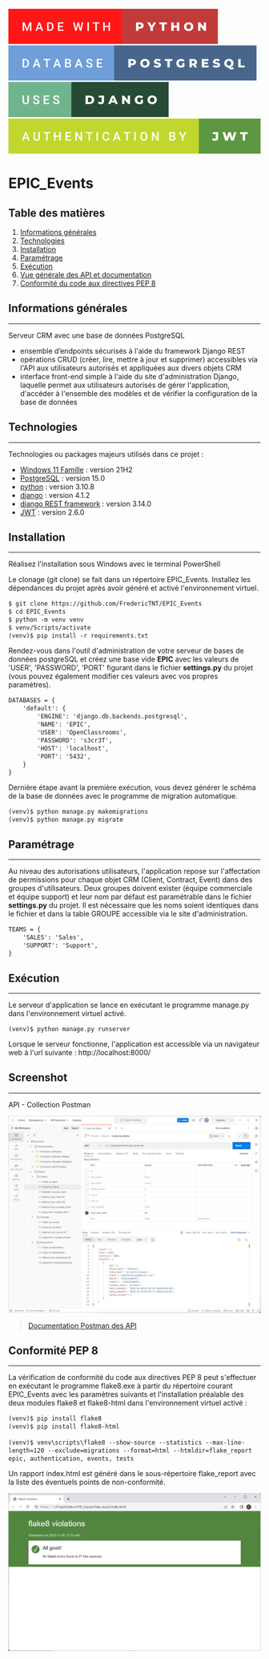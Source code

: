 [![PYTHON](static/badge/made-with-python.svg)](https://docs.python.org/fr/3.10/)
[![SQL](static/badge/database-postgresql.svg)](https://www.postgresql.org/docs/15/index.html)
[![DJANGO](static/badge/uses-django.svg)](https://docs.djangoproject.com/fr/4.1/)
[![JWT](static/badge/authentication-by-jwt.svg)](https://pyjwt.readthedocs.io/en/2.6.0/)

# EPIC_Events

## Table des matières
1. [Informations générales](#Informations-générales)
2. [Technologies](#Technologies)
3. [Installation](#Installation)
4. [Paramétrage](#Paramétrage)
5. [Exécution](#Exécution)
6. [Vue générale des API et documentation](#Screenshot)
7. [Conformité du code aux directives PEP 8](#Conformité-PEP-8)

## Informations générales
***
Serveur CRM avec une base de données PostgreSQL
- ensemble d’endpoints sécurisés à l'aide du framework Django REST
- opérations CRUD (créer, lire, mettre à jour et supprimer) accessibles via l'API aux utilisateurs autorisés et 
appliquées aux divers objets CRM
- interface front-end simple à l'aide du site d'administration Django, laquelle permet aux utilisateurs autorisés
de gérer l'application, d'accéder à l'ensemble des modèles et de vérifier la configuration de la base de données

## Technologies
***
Technologies ou packages majeurs utilisés dans ce projet :
* [Windows 11 Famille](https://learn.microsoft.com/fr-fr/windows/whats-new/windows-11-overview) : version 21H2 
* [PostgreSQL](https://www.postgresql.org/docs/15/index.html) : version 15.0
* [python](https://docs.python.org/fr/3.10/) : version 3.10.8
* [django](https://docs.djangoproject.com/fr/4.1/) : version 4.1.2
* [django REST framework](https://www.django-rest-framework.org/) : version 3.14.0
* [JWT](https://pyjwt.readthedocs.io/en/2.6.0/) : version 2.6.0

## Installation
***
Réalisez l'installation sous Windows avec le terminal PowerShell 

Le clonage (git clone) se fait dans un répertoire EPIC_Events. Installez les dépendances du projet après 
avoir généré et activé l'environnement virtuel.
```
$ git clone https://github.com/FredericTNT/EPIC_Events
$ cd EPIC_Events
$ python -m venv venv
$ venv/Scripts/activate
(venv)$ pip install -r requirements.txt
```
Rendez-vous dans l'outil d'administration de votre serveur de bases de données postgreSQL et créez une base vide
**EPIC** avec les valeurs de 'USER', 'PASSWORD', 'PORT' figurant dans le fichier **settings.py** du projet
(vous pouvez également modifier ces valeurs avec vos propres paramètres).
```
DATABASES = {
    'default': {
        'ENGINE': 'django.db.backends.postgresql',
        'NAME': 'EPIC',
        'USER': 'OpenClassrooms',
        'PASSWORD': 's3cr3T',
        'HOST': 'localhost',
        'PORT': '5432',
    }
}
```
Dernière étape avant la première exécution, vous devez générer le schéma de la base de données avec le programme
de migration automatique.
```
(venv)$ python manage.py makemigrations
(venv)$ python manage.py migrate
```

## Paramétrage
***
Au niveau des autorisations utilisateurs, l'application repose sur l'affectation de permissions pour chaque objet CRM
(Client, Contract, Event) dans des groupes d'utilisateurs. Deux groupes doivent exister (équipe commerciale et équipe
support) et leur nom par défaut est paramétrable dans le fichier **settings.py** du projet. Il est nécessaire que
les noms soient identiques dans le fichier et dans la table GROUPE accessible via le site d'administration.

```
TEAMS = {
    'SALES': 'Sales',
    'SUPPORT': 'Support',
}
```

## Exécution
***
Le serveur d'application se lance en exécutant le programme manage.py dans l'environnement virtuel activé.

```
(venv)$ python manage.py runserver
```

Lorsque le serveur fonctionne, l'application est accessible via un navigateur web à l'url suivante :
http://localhost:8000/

## Screenshot
***
API - Collection Postman

<img src="static/screenshot/postman.jpg" alt="collection" />

>[Documentation Postman des API](https://documenter.getpostman.com/view/)

## Conformité PEP 8
***
La vérification de conformité du code aux directives PEP 8 peut s'effectuer en exécutant le programme flake8.exe 
à partir du répertoire courant EPIC_Events avec les paramètres suivants et l'installation préalable des deux modules 
flake8 et flake8-html dans l'environnement virtuel activé :
```
(venv)$ pip install flake8
(venv)$ pip install flake8-html

(venv)$ venv\scripts\flake8 --show-source --statistics --max-line-length=120 --exclude=migrations --format=html --htmldir=flake_report epic, authentication, events, tests

```
Un rapport index.html est généré dans le sous-répertoire flake_report avec la liste des éventuels points de
non-conformité.

<img src="static/screenshot/PEP8.jpg" alt="PEP8" />

<!---
## FAQs
-->
